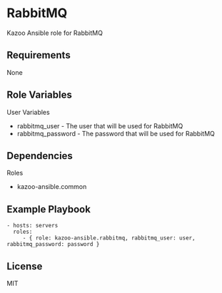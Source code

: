 RabbitMQ
========

Kazoo Ansible role for RabbitMQ

Requirements
------------

None

Role Variables
--------------

User Variables
- rabbitmq_user - The user that will be used for RabbitMQ
- rabbitmq_password - The password that will be used for RabbitMQ

Dependencies
------------

Roles
- kazoo-ansible.common

Example Playbook
----------------

    - hosts: servers
      roles:
         - { role: kazoo-ansible.rabbitmq, rabbitmq_user: user, rabbitmq_password: password }

License
-------

MIT

